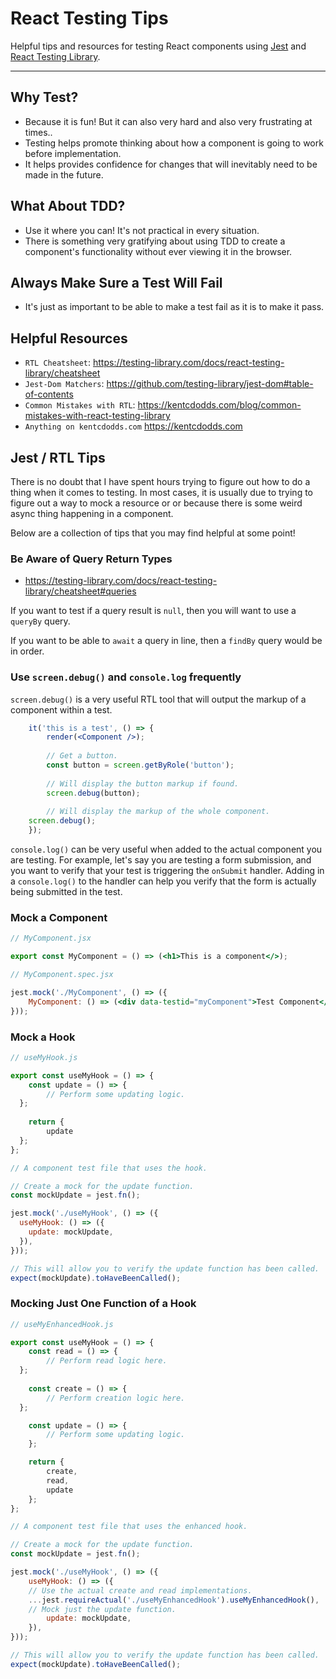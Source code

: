 # React Testing Tips

Helpful tips and resources for testing React components using [Jest](https://jestjs.io/)
and [React Testing Library](https://testing-library.com/docs/react-testing-library/intro/).

---
## Why Test?
- Because it is fun! But it can also very hard and also very frustrating at times..
- Testing helps promote thinking about how a component is going to work before implementation.
- It helps provides confidence for changes that will inevitably need to be made in the future.

## What About TDD?
- Use it where you can! It's not practical in every situation.
- There is something very gratifying about using TDD to create a component's functionality without
ever viewing it in the browser.

## Always Make Sure a Test Will Fail
- It's just as important to be able to make a test fail as it is to make it pass.

## Helpful Resources
- `RTL Cheatsheet`: https://testing-library.com/docs/react-testing-library/cheatsheet
- `Jest-Dom Matchers`: https://github.com/testing-library/jest-dom#table-of-contents
- `Common Mistakes with RTL`: https://kentcdodds.com/blog/common-mistakes-with-react-testing-library
- `Anything on kentcdodds.com` https://kentcdodds.com

## Jest / RTL Tips
There is no doubt that I have spent hours trying to figure out how to do a thing when it comes to testing.
In most cases, it is usually due to trying to figure out a way to mock a resource or or because
there is some weird async thing happening in a component.

Below are a collection of tips that you may find helpful at some point!

### Be Aware of Query Return Types
- https://testing-library.com/docs/react-testing-library/cheatsheet#queries

If you want to test if a query result is `null`, then you will want to use a `queryBy` query.

If you want to be able to `await` a query in line, then a `findBy` query would be in order.

### Use `screen.debug()` and `console.log` frequently

`screen.debug()` is a very useful RTL tool that will output the markup of a component within a test.

```jsx
	it('this is a test', () => {
		render(<Component />);
		
		// Get a button.
		const button = screen.getByRole('button');
	  
		// Will display the button markup if found.
		screen.debug(button);
		
		// Will display the markup of the whole component.
    screen.debug(); 
	});
```
`console.log()` can be very useful when added to the actual component you are testing. For example,
let's say you are testing a form submission, and you want to verify that your test is triggering the
`onSubmit` handler. Adding in a `console.log()` to the handler can help you verify that the form is
actually being submitted in the test.

### Mock a Component

```jsx
// MyComponent.jsx

export const MyComponent = () => (<h1>This is a component</>);
```

```jsx
// MyComponent.spec.jsx

jest.mock('./MyComponent', () => ({
	MyComponent: () => (<div data-testid="myComponent">Test Component</div>),
}));
```

### Mock a Hook

```jsx
// useMyHook.js

export const useMyHook = () => {
	const update = () => {
		// Perform some updating logic.
  };
	
	return {
		update
  };
};
```

```jsx
// A component test file that uses the hook.

// Create a mock for the update function.
const mockUpdate = jest.fn();

jest.mock('./useMyHook', () => ({
  useMyHook: () => ({
    update: mockUpdate,
  }),
}));

// This will allow you to verify the update function has been called.
expect(mockUpdate).toHaveBeenCalled();
```

### Mocking Just One Function of a Hook

```jsx
// useMyEnhancedHook.js

export const useMyHook = () => {
	const read = () => {
		// Perform read logic here.
  };
	
	const create = () => {
		// Perform creation logic here.
  };

	const update = () => {
		// Perform some updating logic.
	};

	return {
		create,
		read,
		update
	};
};
```

```jsx
// A component test file that uses the enhanced hook.

// Create a mock for the update function.
const mockUpdate = jest.fn();

jest.mock('./useMyHook', () => ({
	useMyHook: () => ({
    // Use the actual create and read implementations.
    ...jest.requireActual('./useMyEnhancedHook').useMyEnhancedHook(),
    // Mock just the update function.
		update: mockUpdate,
	}),
}));

// This will allow you to verify the update function has been called.
expect(mockUpdate).toHaveBeenCalled();
```
